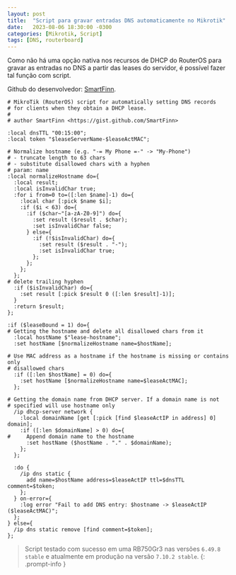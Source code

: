 ```yaml
---
layout: post
title:  "Script para gravar entradas DNS automaticamente no Mikrotik"
date:   2023-08-06 18:30:00 -0300
categories: [Mikrotik, Script]
tags: [DNS, routerboard]
---
```

Como não há uma opção nativa nos recursos de DHCP do RouterOS para gravar as entradas no DNS a partir das leases do servidor, é possível fazer tal função com script.

Github do desenvolvedor: [SmartFinn](https://github.com/SmartFinn).

```plaintext
# MikroTik (RouterOS) script for automatically setting DNS records
# for clients when they obtain a DHCP lease.
#
# author SmartFinn <https://gist.github.com/SmartFinn>

:local dnsTTL "00:15:00";
:local token "$leaseServerName-$leaseActMAC";

# Normalize hostname (e.g. "-= My Phone =-" -> "My-Phone")
# - truncate length to 63 chars
# - substitute disallowed chars with a hyphen
# param: name
:local normalizeHostname do={
  :local result;
  :local isInvalidChar true;
  :for i from=0 to=([:len $name]-1) do={
    :local char [:pick $name $i];
    :if ($i < 63) do={
      :if ($char~"[a-zA-Z0-9]") do={
        :set result ($result . $char);
        :set isInvalidChar false;
      } else={
        :if (!$isInvalidChar) do={
          :set result ($result . "-");
          :set isInvalidChar true;
        };
      };
    };
  };
# delete trailing hyphen
  :if ($isInvalidChar) do={
    :set result [:pick $result 0 ([:len $result]-1)];
  }
  :return $result;
};

:if ($leaseBound = 1) do={
# Getting the hostname and delete all disallowed chars from it
  :local hostName $"lease-hostname";
  :set hostName [$normalizeHostname name=$hostName];

# Use MAC address as a hostname if the hostname is missing or contains only
# disallowed chars
  :if ([:len $hostName] = 0) do={
    :set hostName [$normalizeHostname name=$leaseActMAC];
  };

# Getting the domain name from DHCP server. If a domain name is not
# specified will use hostname only
  /ip dhcp-server network {
    :local domainName [get [:pick [find $leaseActIP in address] 0] domain];
    :if ([:len $domainName] > 0) do={
#     Append domain name to the hostname
      :set hostName ($hostName . "." . $domainName);
    };
  };

  :do {
    /ip dns static {
      add name=$hostName address=$leaseActIP ttl=$dnsTTL comment=$token;
    };
  } on-error={
    :log error "Fail to add DNS entry: $hostname -> $leaseActIP ($leaseActMAC)";
  };
} else={
  /ip dns static remove [find comment=$token];
};
```

> Script testado com sucesso em uma RB750Gr3 nas versões `6.49.8 stable` e atualmente em produção na versão `7.10.2 stable`.
{: .prompt-info }

